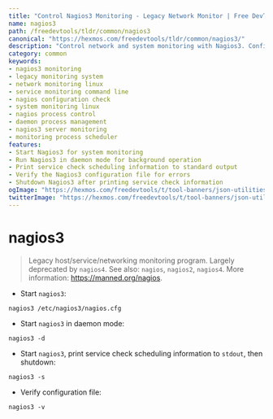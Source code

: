 ```yaml
---
title: "Control Nagios3 Monitoring - Legacy Network Monitor | Free DevTools"
name: nagios3
path: /freedevtools/tldr/common/nagios3
canonical: "https://hexmos.com/freedevtools/tldr/common/nagios3/"
description: "Control network and system monitoring with Nagios3. Configure service checks, manage daemon processes, and verify configuration files using Nagios3. Free online tool, no registration required."
category: common
keywords:
- nagios3 monitoring
- legacy monitoring system
- network monitoring linux
- service monitoring command line
- nagios configuration check
- system monitoring linux
- nagios process control
- daemon process management
- nagios3 server monitoring
- monitoring process scheduler
features:
- Start Nagios3 for system monitoring
- Run Nagios3 in daemon mode for background operation
- Print service check scheduling information to standard output
- Verify the Nagios3 configuration file for errors
- Shutdown Nagios3 after printing service check information
ogImage: "https://hexmos.com/freedevtools/t/tool-banners/json-utilities-banner.png"
twitterImage: "https://hexmos.com/freedevtools/t/tool-banners/json-utilities-banner.png"
---
```


# nagios3

> Legacy host/service/networking monitoring program.
> Largely deprecated by `nagios4`.
> See also: `nagios`, `nagios2`, `nagios4`.
> More information: <https://manned.org/nagios>.

- Start `nagios3`:

`nagios3 /etc/nagios3/nagios.cfg`

- Start `nagios3` in daemon mode:

`nagios3 -d`

- Start `nagios3`, print service check scheduling information to `stdout`, then shutdown:

`nagios3 -s`

- Verify configuration file:

`nagios3 -v`
